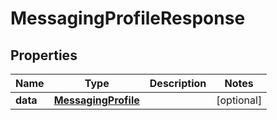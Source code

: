 # MessagingProfileResponse

## Properties
Name | Type | Description | Notes
------------ | ------------- | ------------- | -------------
**data** | [**MessagingProfile**](MessagingProfile.md) |  |  [optional]
